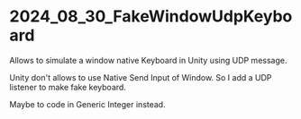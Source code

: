 # 2024_08_30_FakeWindowUdpKeyboard
Allows to simulate a window native Keyboard in Unity using UDP message.


Unity don't allows to use Native Send Input of Window.
So I add a UDP listener to make fake keyboard.

Maybe to code in Generic Integer instead.